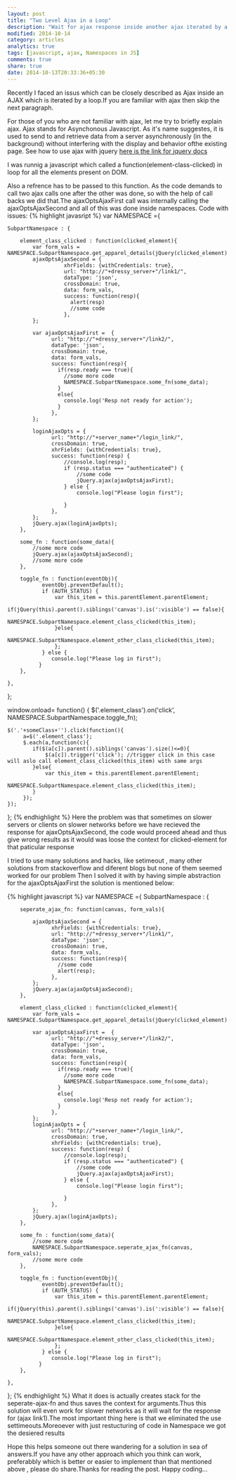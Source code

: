 ```yaml
---
layout: post
title: "Two Level Ajax in a Loop"
description: "Wait for ajax response inside another ajax iterated by a loop"
modified: 2014-10-14
category: articles
analytics: true
tags: [javascript, ajax, Namespaces in JS]
comments: true
share: true
date: 2014-10-13T20:33:36+05:30
---
```




Recently I faced an issus which can be closely described as Ajax inside an AJAX which is iterated by a loop.If you are familiar with ajax then skip the next paragraph.

For those of you who are not familiar with ajax, let me try to briefly explain ajax. Ajax stands for Asynchonous Javascript. As it's name suggestes, it is used to send to and retrieve data from a server asynchronously (in the background) without interfering with the display and behavior ofthe existing page. See how to use ajax with jquery [here is the link for jquery docs](http://api.jquery.com/jquery.ajax/)

I was runnig a javascript which called a function(element-class-clicked) in loop for all the elements present on DOM.

Also a refrence has to be passed to this function. As the code demands to call two ajax calls one after the other was done, so with the help of call backs we did that.The ajaxOptsAjaxFirst call was internally calling the ajaxOptsAjaxSecond and all of this was done inside namespaces. Code with issues:
{% highlight javasript %}
var NAMESPACE ={

	SubpartNamespace : {  

	  	element_class_clicked : function(clicked_element){
            var form_vals = NAMESPACE.SubpartNamespace.get_apparel_details(jQuery(clicked_element).children('.class1'));
	    	ajaxOptsAjaxSecond = {
	                  xhrFields: {withCredentials: true},
	                  url: "http://"+dressy_server+"/link1/",
	                  dataType: 'json',
	                  crossDomain: true,
	                  data: form_vals,
	                  success: function(resp){
	                  	alert(resp)
	                    //some code
	                  },
	        };
		            
	        var ajaxOptsAjaxFirst =  {
	              url: "http://"+dressy_server+"/link2/",
	              dataType: 'json',
	              crossDomain: true,
	              data: form_vals,
	              success: function(resp){
	                if(resp.ready === true){
	                  //some more code
	                  NAMESPACE.SubpartNamespace.some_fn(some_data);
	                } 
	                else{
	                  console.log('Resp not ready for action');
	                }
	              },
	        };

	        loginAjaxOpts = {
                  url: "http://"+server_name+"/login_link/",
                  crossDomain: true,
                  xhrFields: {withCredentials: true},
                  success: function(resp) {
                      //console.log(resp);
                      if (resp.status === "authenticated") {
                          //some code
                          jQuery.ajax(ajaxOptsAjaxFirst);
                      } else {
                          console.log("Please login first");
                          
                      }
                  },
	        };
	        jQuery.ajax(loginAjaxOpts);
	    },
			
		some_fn : function(some_data){
			//some more code
			jQuery.ajax(ajaxOptsAjaxSecond);	
			//some more code
		},

		toggle_fn : function(eventObj){
	           eventObj.preventDefault();
	           if (AUTH_STATUS) {
	               var this_item = this.parentElement.parentElement; 
	               if(jQuery(this).parent().siblings('canvas').is(':visible') == false){
	                 NAMESPACE.SubpartNamespace.element_class_clicked(this_item);
	               }else{
	                 NAMESPACE.SubpartNamespace.element_other_class_clicked(this_item);
	               };
	           } else {
	              console.log("Please log in first");
	          } 
		},
		
	},
};

window.onload= function() {
	$('.element_class').on('click', NAMESPACE.SubpartNamespace.toggle_fn);   

  	$('.'+someClass+'').click(function(){ 
	     a=$('.element_class');
	     $.each(a,function(c){
	        if($(a[c]).parent().siblings('canvas').size()<=0){
	            $(a[c]).trigger('click'); //trigger click in this case will aslo call element_class_clicked(this_item) with same args
	        }else{
	            var this_item = this.parentElement.parentElement;
	            NAMESPACE.SubpartNamespace.element_class_clicked(this_item);
	        }    
	     }); 
    });
};
{% endhighlight %}
Here the problem was that sometimes on slower servers or clients on slower networks before we have recieved the response 
for ajaxOptsAjaxSecond, the code would proceed ahead and thus give wrong results as it would was loose the context for clicked-element 
for that paticular response

I tried to use many solutions and hacks, like setimeout , many other solutions from stackoverflow and diferent blogs but none of them seemed
worked for our problem Then I solved it with by having simple abstraction for the ajaxOptsAjaxFirst the solution is mentioned below:

{% highlight javascript %}
var NAMESPACE ={
	SubpartNamespace : {  

		seperate_ajax_fn: function(canvas, form_vals){
		  
		    ajaxOptsAjaxSecond = {
		          xhrFields: {withCredentials: true},
		          url: "http://"+dressy_server+"/link1/",
		          dataType: 'json',
		          crossDomain: true,
		          data: form_vals,
		          success: function(resp){
		          	//some code
		          	alert(resp);
		          },
		    };
		    jQuery.ajax(ajaxOptsAjaxSecond);
		},

	  	element_class_clicked : function(clicked_element){
            var form_vals = NAMESPACE.SubpartNamespace.get_apparel_details(jQuery(clicked_element).children('.class1'));
	    	        
	        var ajaxOptsAjaxFirst =  {
	              url: "http://"+dressy_server+"/link2/",
	              dataType: 'json',
	              crossDomain: true,
	              data: form_vals,
	              success: function(resp){
	                if(resp.ready === true){
	                  //some more code
	                  NAMESPACE.SubpartNamespace.some_fn(some_data);
	                } 
	                else{
	                  console.log('Resp not ready for action');
	                }
	              },
	        };
	        loginAjaxOpts = {
                  url: "http://"+server_name+"/login_link/",
                  crossDomain: true,
                  xhrFields: {withCredentials: true},
                  success: function(resp) {
                      //console.log(resp);
                      if (resp.status === "authenticated") {
                          //some code
                          jQuery.ajax(ajaxOptsAjaxFirst);
                      } else {
                          console.log("Please login first");
                          
                      }
                  },
	        };
	        jQuery.ajax(loginAjaxOpts);
	    },
			
		some_fn : function(some_data){
			//some more code
			NAMESPACE.SubpartNamespace.seperate_ajax_fn(canvas, form_vals);
			//some more code
		},

		toggle_fn : function(eventObj){
	           eventObj.preventDefault();
	           if (AUTH_STATUS) {
	               var this_item = this.parentElement.parentElement; 
	               if(jQuery(this).parent().siblings('canvas').is(':visible') == false){
	                 NAMESPACE.SubpartNamespace.element_class_clicked(this_item);
	               }else{
	                 NAMESPACE.SubpartNamespace.element_other_class_clicked(this_item);
	               };
	           } else {
	              console.log("Please log in first");
	          } 
		},
		
	},
};
{% endhighlight %}
What it does is actually creates stack for the seperate-ajax-fn and thus saves the context for arguments.Thus this solution will
even work for slower networks as it will wait for the response for (ajax link1).The most important thing here is that we eliminated the
use settimeouts.Moreoever with just restucturing of code in Namespace we got the desiered results

Hope this helps someone out there wandering for a solution in sea of answers.If you have any other approach which you think can work,
preferabbly which is better or easier to implement than that mentioned above , please do share.Thanks for reading the post. Happy coding... 
